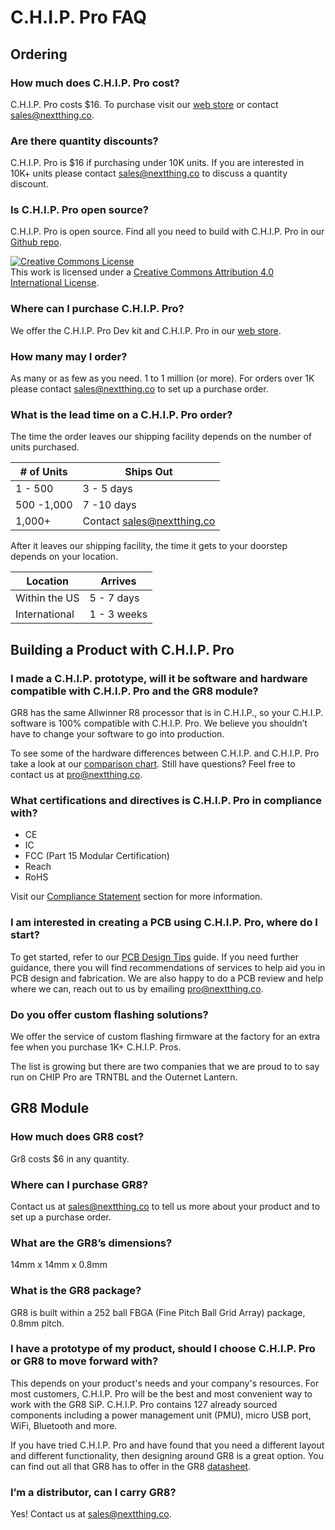 # C.H.I.P. Pro FAQ

## Ordering

### How much does C.H.I.P. Pro cost?
C.H.I.P. Pro costs $16. To purchase visit our [web store](https://nextthing.co/pages/store) or contact [sales@nextthing.co](mailto:sales@nextthing.co).

### Are there quantity discounts?
C.H.I.P. Pro is $16 if purchasing under 10K units. If you are interested in 10K+ units please contact [sales@nextthing.co](mailto:sales@nextthing.co) to discuss a quantity discount.

### Is C.H.I.P. Pro open source?
C.H.I.P. Pro is open source. Find all you need to build with C.H.I.P. Pro in our [Github repo](https://github.com/NextThingCo/CHIP_Pro-Hardware).

<a rel="license" href="http://creativecommons.org/licenses/by/4.0/"><img alt="Creative Commons License" style="border-width:0" src="https://i.creativecommons.org/l/by/4.0/88x31.png" /></a><br />This work is licensed under a <a rel="license" href="http://creativecommons.org/licenses/by/4.0/">Creative Commons Attribution 4.0 International License</a>.

### Where can I purchase C.H.I.P. Pro?
We offer the C.H.I.P. Pro Dev kit and C.H.I.P. Pro in our [web store](https://nextthing.co/pages/store).

###  How many may I order?
As many or as few as you need. 1 to 1 million (or more). For orders over 1K please contact [sales@nextthing.co](mailto:sales@nextthing.co) to set up a purchase order.

### What is the lead time on a C.H.I.P. Pro order?

The time the order leaves our shipping facility depends on the number of units purchased.

| # of Units | Ships Out                  |
|------------|----------------------------|
| 1 - 500    | 3 - 5 days                 |
| 500 -1,000 | 7 -10 days                 |
| 1,000+     | Contact sales@nextthing.co |

After it leaves our shipping facility, the time it gets to your doorstep depends on your location.

| Location | Arrives                 |
|------------|----------------------------|
| Within the US | 5 - 7 days              |
| International | 1 - 3 weeks             |


## Building a Product with C.H.I.P. Pro

###  I made a C.H.I.P. prototype, will it be software and hardware compatible with C.H.I.P. Pro and the GR8 module?

GR8 has the same Allwinner R8 processor that is in C.H.I.P., so your C.H.I.P. software is 100% compatible with C.H.I.P. Pro. We believe you shouldn’t have to change your software to go into production. 

To see some of the hardware differences between C.H.I.P. and C.H.I.P. Pro take a look at our [comparison chart](http://ntc-docs-unstable.surge.sh/chip_pro.html#c-h-i-p-v-c-h-i-p-pro). Still have questions? Feel free to contact us at [pro@nextthing.co](mailto:pro@nextthing.co).

### What certifications and directives is C.H.I.P. Pro in compliance with?

* CE
* IC
* FCC (Part 15 Modular Certification)
* Reach
* RoHS

Visit our [Compliance Statement](https://docs.getchip.com/chip_pro.html#compliance-statement) section for more information.

### I am interested in creating a PCB using C.H.I.P. Pro, where do I start? 

To get started, refer to our [PCB Design Tips](http://ntc-docs-unstable.surge.sh/chip_pro.html#pcb-design-tips) guide. If you need further guidance, there you will find recommendations of services to help aid you in PCB design and fabrication. We are also happy to do a PCB review and help where we can, reach out to us by emailing pro@nextthing.co.

### Do you offer custom flashing solutions?
We offer the service of custom flashing firmware at the factory for an extra fee when you purchase 1K+ C.H.I.P. Pros.

The list is growing but there are two companies that we are proud to to say run on CHIP Pro are TRNTBL and the Outernet Lantern.

## GR8 Module

### How much does GR8 cost?
Gr8 costs $6 in any quantity.  

### Where can I purchase GR8?
Contact us at [sales@nextthing.co](mailto:sales@nextthing.co) to tell us more about your product and to set up a purchase order.

### What are the GR8’s dimensions?
14mm x 14mm x 0.8mm

### What is the GR8 package?
GR8 is built within a 252 ball FBGA (Fine Pitch Ball Grid Array) package, 0.8mm pitch.

### I have a prototype of my product, should I choose C.H.I.P. Pro or GR8 to move forward with?

This depends on your product's needs and your company's resources. For most customers, C.H.I.P. Pro will be the best and most convenient way to work with the GR8 SiP. C.H.I.P. Pro contains 127 already sourced components including a power management unit (PMU), micro USB port, WiFi, Bluetooth and more. 

If you have tried C.H.I.P. Pro and have found that you need a different layout and different functionality, then designing around GR8 is a great option. You can find out all that GR8 has to offer in the GR8 [datasheet](https://github.com/NextThingCo/CHIP_Pro-Hardware/tree/master/Datasheets).

### I’m a distributor, can I carry GR8?
Yes! Contact us at [sales@nextthing.co](mailto:sales@nextthing.co).
